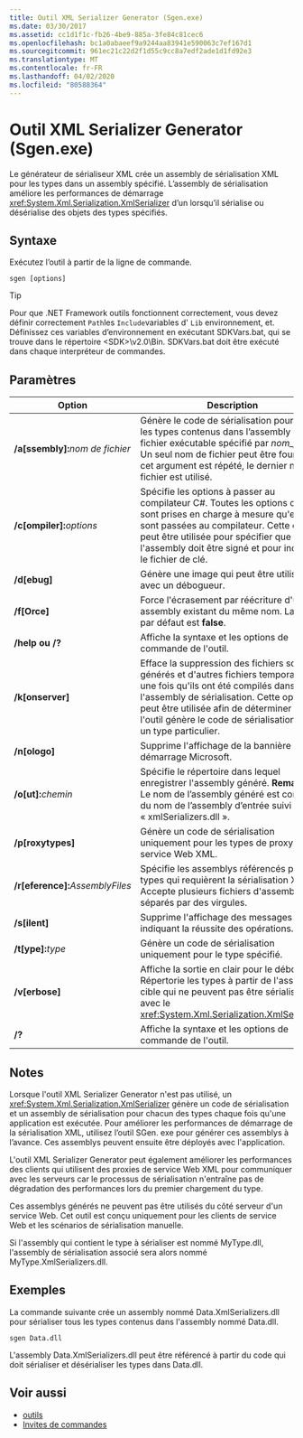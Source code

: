 ```yaml
---
title: Outil XML Serializer Generator (Sgen.exe)
ms.date: 03/30/2017
ms.assetid: cc1d1f1c-fb26-4be9-885a-3fe84c81cec6
ms.openlocfilehash: bc1a0abaeef9a9244aa83941e590063c7ef167d1
ms.sourcegitcommit: 961ec21c22d2f1d55c9cc8a7edf2ade1d1fd92e3
ms.translationtype: MT
ms.contentlocale: fr-FR
ms.lasthandoff: 04/02/2020
ms.locfileid: "80588364"
---
```

# <a name="xml-serializer-generator-tool-sgenexe"></a>Outil XML Serializer Generator (Sgen.exe)

Le générateur de sérialiseur XML crée un assembly de sérialisation XML pour les types dans un assembly spécifié. L’assembly de sérialisation améliore les performances de démarrage <xref:System.Xml.Serialization.XmlSerializer> d’un lorsqu’il sérialise ou désérialise des objets des types spécifiés.
  
## <a name="syntax"></a>Syntaxe

Exécutez l’outil à partir de la ligne de commande.
  
```console  
sgen [options]  
```
  
> [!TIP]
> Pour que .NET Framework outils fonctionnent correctement, vous devez définir correctement `Path`les `Include`variables d' `Lib` environnement, et. Définissez ces variables d’environnement en exécutant SDKVars.bat, qui se trouve dans le répertoire \<SDK>\v2.0\Bin. SDKVars.bat doit être exécuté dans chaque interpréteur de commandes.
  
## <a name="parameters"></a>Paramètres  
  
|Option|Description|  
|------------|-----------------|  
|**/a\[ssembly\]:**_nom de fichier_|Génère le code de sérialisation pour tous les types contenus dans l’assembly ou le fichier exécutable spécifié par *nom_fichier*. Un seul nom de fichier peut être fourni. Si cet argument est répété, le dernier nom de fichier est utilisé.|  
|**/c\[ompiler\]:**_options_|Spécifie les options à passer au compilateur C#. Toutes les options csc.exe sont prises en charge à mesure qu'elles sont passées au compilateur. Cette option peut être utilisée pour spécifier que l'assembly doit être signé et pour indiquer le fichier de clé.|  
|**/d\[ebug\]**|Génère une image qui peut être utilisée avec un débogueur.|  
|**/f\[Orce\]**|Force l'écrasement par réécriture d'un assembly existant du même nom. La valeur par défaut est **false**.|  
|**/help ou /?**|Affiche la syntaxe et les options de commande de l'outil.|  
|**/k\[onserver\]**|Efface la suppression des fichiers source générés et d'autres fichiers temporaires une fois qu'ils ont été compilés dans l'assembly de sérialisation. Cette option peut être utilisée afin de déterminer si l'outil génère le code de sérialisation pour un type particulier.|  
|**/n\[ologo\]**|Supprime l'affichage de la bannière de démarrage Microsoft.|  
|**/o\[ut\]:**_chemin_|Spécifie le répertoire dans lequel enregistrer l'assembly généré. **Remarque :** Le nom de l’assembly généré est composé du nom de l’assembly d’entrée suivi de « xmlSerializers.dll ».|  
|**/p\[roxytypes\]**|Génère un code de sérialisation uniquement pour les types de proxy de service Web XML.|  
|**/r\[eference\]:**_AssemblyFiles_|Spécifie les assemblys référencés par les types qui requièrent la sérialisation XML. Accepte plusieurs fichiers d'assembly séparés par des virgules.|  
|**/s\[ilent\]**|Supprime l'affichage des messages indiquant la réussite des opérations.|  
|**/t\[ype\]:**_type_|Génère un code de sérialisation uniquement pour le type spécifié.|  
|**/v\[erbose\]**|Affiche la sortie en clair pour le débogage. Répertorie les types à partir de l'assembly cible qui ne peuvent pas être sérialisés avec le <xref:System.Xml.Serialization.XmlSerializer>.|  
|**/?**|Affiche la syntaxe et les options de commande de l'outil.|  
  
## <a name="remarks"></a>Notes  
 Lorsque l'outil XML Serializer Generator n'est pas utilisé, un <xref:System.Xml.Serialization.XmlSerializer> génère un code de sérialisation et un assembly de sérialisation pour chacun des types chaque fois qu'une application est exécutée. Pour améliorer les performances de démarrage de la sérialisation XML, utilisez l’outil SGen. exe pour générer ces assemblys à l’avance. Ces assemblys peuvent ensuite être déployés avec l'application.  
  
 L'outil XML Serializer Generator peut également améliorer les performances des clients qui utilisent des proxies de service Web XML pour communiquer avec les serveurs car le processus de sérialisation n'entraîne pas de dégradation des performances lors du premier chargement du type.  
  
 Ces assemblys générés ne peuvent pas être utilisés du côté serveur d'un service Web. Cet outil est conçu uniquement pour les clients de service Web et les scénarios de sérialisation manuelle.  
  
 Si l'assembly qui contient le type à sérialiser est nommé MyType.dll, l'assembly de sérialisation associé sera alors nommé MyType.XmlSerializers.dll.  
  
## <a name="examples"></a>Exemples  
 La commande suivante crée un assembly nommé Data.XmlSerializers.dll pour sérialiser tous les types contenus dans l'assembly nommé Data.dll.  
  
```console  
sgen Data.dll
```  
  
 L'assembly Data.XmlSerializers.dll peut être référencé à partir du code qui doit sérialiser et désérialiser les types dans Data.dll.  
  
## <a name="see-also"></a>Voir aussi

- [outils](../../../docs/framework/tools/index.md)
- [Invites de commandes](../../../docs/framework/tools/developer-command-prompt-for-vs.md)
